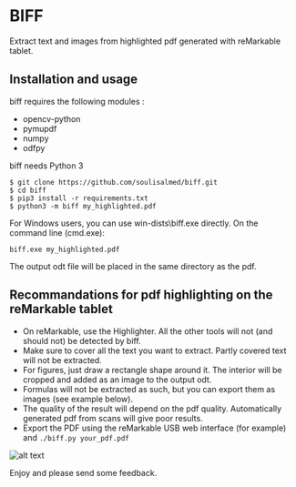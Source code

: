 # BIFF		
		
Extract text and images from highlighted pdf generated with reMarkable tablet.		
		
## Installation and usage	
		
biff requires the following modules : 		
  * opencv-python
  * pymupdf
  * numpy
  * odfpy

biff needs Python 3

```
$ git clone https://github.com/soulisalmed/biff.git			
$ cd biff		
$ pip3 install -r requirements.txt					
$ python3 -m biff my_highlighted.pdf			
```

For Windows users, you can use win-dists\biff.exe directly.	
On the command line (cmd.exe):		
```
biff.exe my_highlighted.pdf
```
	


The output odt file will be placed in the same directory as the pdf.	

## Recommandations for pdf highlighting on the reMarkable tablet				
  * On reMarkable, use the Highlighter. All the other tools will not (and should not) be detected by biff.
  * Make sure to cover all the text you want to extract. Partly covered text will not be extracted.
  * For figures, just draw a rectangle shape around it. The interior will be cropped and added as an image to the output odt.
  * Formulas will not be extracted as such, but you can export them as images (see example below).
  * The quality of the result will depend on the pdf quality. Automatically generated pdf from scans will give poor results.
  * Export the PDF using the reMarkable USB web interface (for example) and `./biff.py your_pdf.pdf`
  
     
    
![alt text][pdf-odt]

[pdf-odt]: https://github.com/soulisalmed/biff/blob/master/pdf-odt.png "Example"

  
Enjoy and please send some feedback.
